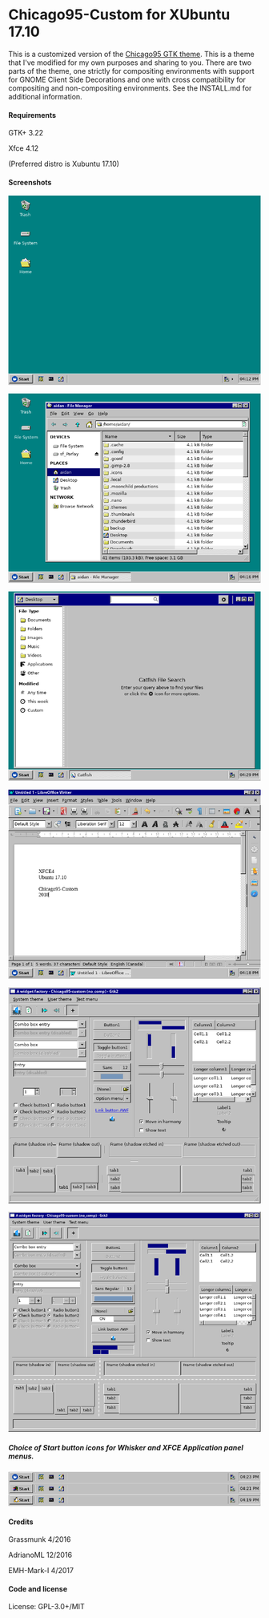 # Chicago95-Custom for XUbuntu 17.10
This is a customized version of the [Chicago95 GTK theme](https://github.com/grassmunk/Chicago95). This is a theme that I've modified for my own purposes and sharing to you. There are two parts of the theme, one strictly for compositing environments with support for GNOME Client Side Decorations and one with cross compatibility for compositing and non-compositing environments. See the INSTALL.md for additional information.

#### Requirements
GTK+ 3.22

Xfce 4.12

(Preferred distro is Xubuntu 17.10)

#### Screenshots
![](images/Desktop.png "Desktop")

![](images/Desktop_thunar.png "Thunar")

![](images/Desktop_search.png "file search")

![](images/Desktop_writer.png "Writer")

![](images/AWF_GTK2.png "GTK2")

![](images/AWF_GTK3.png "GTK3")

##### Choice of Start button icons for Whisker and XFCE Application panel menus.

![](images/panel_buttons.png "Panel Buttons")

#### Credits
Grassmunk 4/2016

AdrianoML 12/2016

EMH-Mark-I 4/2017

#### Code and license
License: GPL-3.0+/MIT
